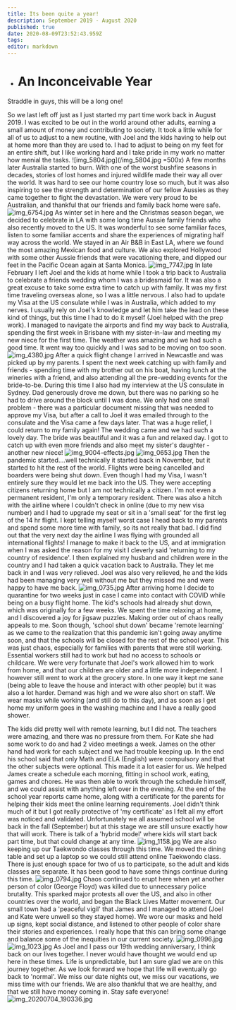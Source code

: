 ```yaml
---
title: Its been quite a year!
description: September 2019 - August 2020
published: true
date: 2020-08-09T23:52:43.959Z
tags: 
editor: markdown
---
```


- # An Inconceivable Year
Straddle in guys, this will be a long one!

So we last left off just as I just started my part time work back in August 2019. I was excited to be out in the world around other adults, earning a small amount of money and contributing to society. It took a little while for all of us to adjust to a new routine, with Joel and the kids having to help out at home more than they are used to. I had to adjust to being on my feet for an entire shift, but I like working hard and I take pride in my work no matter how menial the tasks. 
![img_5804.jpg](/img_5804.jpg =500x)
A few months later Australia started to burn. With one of the worst bushfire seasons in decades, stories of lost homes and injured wildlife made their way all over the world. It was hard to see our home country lose so much, but it was also inspiring to see the strength and determination of our fellow Aussies as they came together to fight the devastation. We were very proud to be Australian, and thankful that our friends and family back home were safe. 
![img_6754.jpg](/img_6754.jpg)
As winter set in here and the Christmas season began, we decided to celebrate in LA with some long time Aussie family friends who also recently moved to the US. It was wonderful to see some familiar faces, listen to some familiar accents and share the experiences of migrating half way across the world. We stayed in an Air B&B in East LA, where we found the most amazing Mexican food and culture. We also explored Hollywood with some other Aussie friends that were vacationing there, and dipped our feet in the Pacific Ocean again at Santa Monica. 
![img_7747.jpg](/img_7747.jpg)
In late February I left Joel and the kids at home while I took a trip back to Australia to celebrate a friends wedding whom I was a bridesmaid for. It was also a great excuse to take some extra time to catch up with family. It was my first time traveling overseas alone,  so I was a little nervous. I also had to update my Visa at the US consulate while I was in Australia, which added to my nerves. I usually rely on Joel's knowledge and let him take the lead on these kind of things, but this time I had to do it myself (Joel helped with the prep work). I managed to navigate the airports and find my way back to Australia, spending the first week in Brisbane with my sister-in-law and meeting my new niece for the first time. The weather was amazing and we had such a good time. It went way too quickly and I was sad to be moving on too soon. 
![img_4380.jpg](/img_4380.jpg)
After a quick flight change I arrived in Newcastle and was picked up by my parents. I spent the next week catching up with family and friends - spending time with my brother out on his boat, having lunch at the wineries with a friend, and also attending all the pre-wedding events for the bride-to-be. During this time I also had my interview at the US consulate in Sydney. Dad generously drove me down, but there was no parking so he had to drive around the block until I was done. We only had one small problem - there was a particular document missing that was needed to approve my Visa, but after a call to Joel it was emailed through to the consulate and the Visa came a few days later. That was a huge relief, I could return to my family again!
The wedding came and we had such a lovely day. The bride was beautiful and it was a fun and relaxed day. I got to catch up with even more friends and also meet my sister's daughter - another new niece!
![img_9004-effects.jpg](/img_9004-effects.jpg)
![img_0653.jpg](/img_0653.jpg)
Then the pandemic started....well technically it started back in November, but it started to hit the rest of the world. Flights were being cancelled and boarders were being shut down. Even though I had my Visa, I wasn't entirely sure they would let me back into the US. They were accepting citizens returning home but I am not technically a citizen. I'm not even a permanent resident, I'm only a temporary resident. There was also a hitch with the airline where I couldn't check in online (due to my new visa number) and I had to upgrade my seat or sit in a 'small seat' for the first leg of the 14 hr flight. I kept telling myself worst case I head back to my parents and spend some more time with family, so its not really that bad. I did find out that the very next day the airline I was flying with grounded all international flights! I manage to make it back to the US, and at immigration when I was asked the reason for my visit I cleverly said 'returning to my country of residence'. I then explained my husband and children were in the country and I had taken a quick vacation back to Australia. They let me back in and I was very relieved. Joel was also very relieved, he and the kids had been managing very well without me but they missed me and were happy to have me back. 
![img_0735.jpg](/img_0735.jpg)
After arriving home I decide to quarantine for two weeks just in case I came into contact with COVID while being on a busy flight home. The kid's schools had already shut down, which was originally for a few weeks. We spent the time relaxing at home, and I discovered a joy for jigsaw puzzles. Making order out of chaos really appeals to me. Soon though, 'school shut down' became 'remote learning' as we came to the realization that this pandemic isn't going away anytime soon, and that the schools will be closed for the rest of the school year. This was just chaos, especially for families with parents that were still working. Essential workers still had to work but had no access to schools or childcare. We were very fortunate that Joel's work allowed him to work from home, and that our children are older and a little more independent. I however still went to work at the grocery store. In one way it kept me sane (being able to leave the house and interact with other people) but it was also a lot harder. Demand was high and we were also short on staff. We wear masks while working (and still do to this day), and as soon as I get home my uniform goes in the washing machine and I have a really good shower. 

The kids did pretty well with remote learning, but I did not. The teachers were amazing, and there was no pressure from them. For Kate she had some work to do and had 2 video meetings a week. James on the other hand had work for each subject and we had trouble keeping up. In the end his school said that only Math and ELA (English) were compulsory and that the other subjects were optional. This made it a lot easier for us. We helped James create a schedule each morning, fitting in school work, eating, games and chores. He was then able  to work through the schedule himself, and we could assist with anything left over in the evening. At the end of the school year reports came home, along with a certificate for the parents for helping their kids meet the online learning requirements. Joel didn't think much of it but I got really protective of 'my certificate' as I felt all my effort was noticed and validated. Unfortunately we all assumed school will be back in the fall (September) but at this stage we are still unsure exactly how that will work. There is talk of a 'hybrid model' where kids will start back part time, but that could change at any time. 
![img_1158.jpg](/img_1158.jpg)
We are also keeping up our  Taekwondo classes through this time. We moved the dining table and set up a laptop so we could still attend online Taekwondo class. There is just enough space for two of us to participate, so the adult and kids classes are separate. It has been good to have some things continue during this time.
![img_0794.jpg](/img_0794.jpg)
Chaos continued to erupt here when yet another person of color (George Floyd) was killed due to unnecessary police brutality. This sparked major protests all over the US, and also in other countries over the world, and began the Black Lives Matter movement. Our small town had a 'peaceful vigil' that James and I managed to attend (Joel and Kate were unwell so they stayed home). We wore our masks and held up signs, kept social distance, and listened to other people of color share their stories and experiences. I really hope that this can bring some change and balance some of the inequities in our current society.
![img_0996.jpg](/img_0996.jpg)
![img_1023.jpg](/img_1023.jpg)
As Joel and I pass our 19th wedding anniversary, I think back on our lives together. I never would have thought we would end up here in these times. Life is unpredictable, but I am sure glad we are on this journey together.  As we look forward we hope that life will eventually go back to 'normal'. We miss our date nights out, we miss our vacations, we miss time with our friends. We are also thankful that we are healthy, and that we still have money coming in. Stay safe everyone!
![img_20200704_190336.jpg](/img_20200704_190336.jpg)
